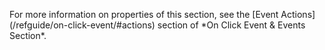 <p>
For more information on properties of this section, see the [Event Actions](/refguide/on-click-event/#actions) section of *On Click Event & Events Section*. 
